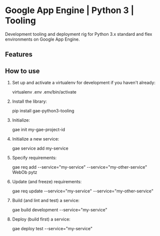 # Google App Engine | Python 3 | Tooling

Development tooling and deployment rig for Python 3.x standard and flex
environments on Google App Engine.

## Features


## How to use

1. Set up and activate a virtualenv for development if you haven't already:

    virtualenv .env
    .env/bin/activate

2. Install the library:

    pip install gae-python3-tooling

3. Initialize:

    gae init my-gae-project-id

4. Initialize a new service:

    gae service add my-service

5. Specify requirements:

    gae req add --service="my-service" --service="my-other-service" WebOb pytz

6. Update (and freeze) requirements:

    gae req update --service="my-service" --service="my-other-service"

7. Build (and lint and test) a service:

    gae build development --service="my-service"

8. Deploy (build first) a service:

    gae deploy test --service="my-service"


